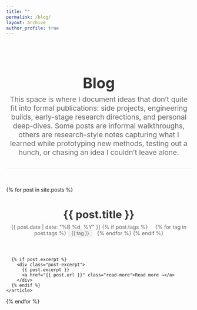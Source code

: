 ```yaml
---
title: ""
permalink: /blog/
layout: archive
author_profile: true
---
```


<div class="blog-header">
  <h1>Blog</h1>
  <p class="blog-description">This space is where I document ideas that don’t quite fit into formal publications: side projects, engineering builds, early-stage research directions, and personal deep-dives. Some posts are informal walkthroughs, others are research-style notes capturing what I learned while prototyping new methods, testing out a hunch, or chasing an idea I couldn’t leave alone.</p>
</div>

<div class="blog-posts">
  {% for post in site.posts %}
    <article class="blog-post">
      <header class="post-header">
        <h2 class="post-title">
          <a href="{{ post.url }}">{{ post.title }}</a>
        </h2>
        <div class="post-meta">
          <time datetime="{{ post.date | date_to_xmlschema }}">
            {{ post.date | date: "%B %d, %Y" }}
          </time>
          {% if post.tags %}
            <span class="post-tags">
              {% for tag in post.tags %}
                <span class="tag">{{ tag }}</span>
              {% endfor %}
            </span>
          {% endif %}
        </div>
      </header>
      
      {% if post.excerpt %}
        <div class="post-excerpt">
          {{ post.excerpt }}
          <a href="{{ post.url }}" class="read-more">Read more →</a>
        </div>
      {% endif %}
    </article>
  {% endfor %}
</div>

<style>
.blog-header {
  text-align: center;
  margin-bottom: 3rem;
  padding: 2rem 0;
  border-bottom: 1px solid #eaeaea;
}

.blog-header h1 {
  font-size: 2.5rem;
  margin-bottom: 0.5rem;
  color: #333;
}

.blog-description {
  font-size: 1.2rem;
  color: #666;
  margin: 0;
}

.blog-posts {
  max-width: 800px;
  margin: 0 auto;
}

.blog-post {
  margin-bottom: 3rem;
  padding-bottom: 2rem;
  border-bottom: 1px solid #f0f0f0;
}

.blog-post:last-child {
  border-bottom: none;
}

.post-title {
  font-size: 1.8rem;
  margin-bottom: 0.5rem;
}

.post-title a {
  color: #333;
  text-decoration: none;
}

.post-title a:hover {
  color: #007acc;
}

.post-meta {
  font-size: 0.9rem;
  color: #666;
  margin-bottom: 1rem;
}

.post-tags {
  margin-left: 1rem;
}

.tag {
  background: #f0f0f0;
  padding: 0.2rem 0.6rem;
  border-radius: 3px;
  font-size: 0.8rem;
  margin-right: 0.5rem;
}

.post-excerpt {
  color: #555;
  line-height: 1.6;
}

.read-more {
  color: #007acc;
  text-decoration: none;
  font-weight: 500;
}

.read-more:hover {
  text-decoration: underline;
}
</style> 